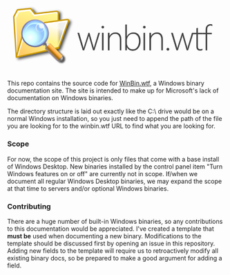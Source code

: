 ![winbin.wtf](./resources/header.png)

This repo contains the source code for [WinBin.wtf](https://winbin.wtf), a Windows binary documentation site. The site is intended to make up for Microsoft's lack of documentation on Windows binaries.

The directory structure is laid out exactly like the C:\ drive would be on a normal Windows installation, so you just need to append the path of the file you are looking for to the winbin.wtf URL to find what you are looking for.

### Scope

For now, the scope of this project is only files that come with a base install of Windows Desktop. New binaries installed by the control panel item "Turn Windows features on or off" are currently not in scope. If/when we document all regular Windows Desktop binaries, we may expand the scope at that time to servers and/or optional Windows binaries.

### Contributing

There are a huge number of built-in Windows binaries, so any contributions to this documentation would be appreciated. I've created a template that **must be** used when documenting a new binary. Modifications to the template should be discussed first by opening an issue in this repository. Adding new fields to the template will require us to retroactively modify all existing binary docs, so be prepared to make a good argument for adding a field.
